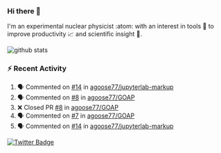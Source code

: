 ### Hi there 👋 

I'm an experimental nuclear physicist :atom: with an interest in tools :wrench: to improve productivity :chart_with_upwards_trend: and scientific insight :telescope:.

![github stats](https://github-readme-stats.vercel.app/api?username=agoose77&show_icons=true&hide_rank=true&hide_title=true&bg_color=30,e76445,904e95&text_color=efe3ec&icon_color=efe3ec)
<!--
**agoose77/agoose77** is a ✨ _special_ ✨ repository because its `README.md` (this file) appears on your GitHub profile.

Here are some ideas to get you started:

- 🔭 I’m currently working on ...
- 🌱 I’m currently learning ...
- 👯 I’m looking to collaborate on ...
- 🤔 I’m looking for help with ...
- 💬 Ask me about ...
- 📫 How to reach me: ...
- 😄 Pronouns: ...
- ⚡ Fun fact: ...
-->

### :zap: Recent Activity
<!--START_SECTION:activity-->
1. 🗣 Commented on [#14](https://github.com/agoose77/jupyterlab-markup/issues/14) in [agoose77/jupyterlab-markup](https://github.com/agoose77/jupyterlab-markup)
2. 🗣 Commented on [#8](https://github.com/agoose77/GOAP/issues/8) in [agoose77/GOAP](https://github.com/agoose77/GOAP)
3. ❌ Closed PR [#8](https://github.com/agoose77/GOAP/pull/8) in [agoose77/GOAP](https://github.com/agoose77/GOAP)
4. 🗣 Commented on [#7](https://github.com/agoose77/GOAP/issues/7) in [agoose77/GOAP](https://github.com/agoose77/GOAP)
5. 🗣 Commented on [#14](https://github.com/agoose77/jupyterlab-markup/issues/14) in [agoose77/jupyterlab-markup](https://github.com/agoose77/jupyterlab-markup)
<!--END_SECTION:activity-->


[![Twitter Badge](https://img.shields.io/twitter/follow/agoose77?style=flat-square&logo=Twitter&logoColor=white&color=cornflowerblue)](https://twitter.com/agoose77)
